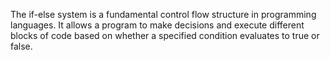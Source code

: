 The if-else system is a fundamental control flow structure in programming languages. It allows a program to make decisions and execute different blocks of code based on whether a specified condition evaluates to true or false.
